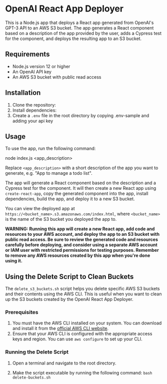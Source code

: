 # OpenAI React App Deployer

This is a Node.js app that deploys a React app generated from OpenAI's GPT-3 API to an AWS S3 bucket. The app generates a React component based on a description of the app provided by the user, adds a Cypress test for the component, and deploys the resulting app to an S3 bucket.

## Requirements

- Node.js version 12 or higher
- An OpenAI API key
- An AWS S3 bucket with public read access

## Installation

1. Clone the repository:
2. Install dependencies:
3. Create a `.env` file in the root directory by copying .env-sample and adding your api key

## Usage

To use the app, run the following command:

node index.js <app_description>

Replace `<app_description>` with a short description of the app you want to generate, e.g. "App to manage a todo list".

The app will generate a React component based on the description and a Cypress test for the component. It will then create a new React app using `create-react-app`, copy the generated component into the app, install dependencies, build the app, and deploy it to a new S3 bucket.

You can view the deployed app at `https://<bucket_name>.s3.amazonaws.com/index.html`, where `<bucket_name>` is the name of the S3 bucket you deployed the app to.

**WARNING: Running this app will create a new React app, add code and resources to your AWS account, and deploy the app to an S3 bucket with public read access. Be sure to review the generated code and resources carefully before deploying, and consider using a separate AWS account or IAM user with restricted permissions for testing purposes. Remember to remove any AWS resources created by this app when you're done using it.**

## Using the Delete Script to Clean Buckets

The `delete_s3_buckets.sh` script helps you delete specific AWS S3 buckets and their contents using the AWS CLI. This is useful when you want to clean up the S3 buckets created by the OpenAI React App Deployer.

### Prerequisites

1. You must have the AWS CLI installed on your system. You can download and install it from the [official AWS CLI website](https://aws.amazon.com/cli/).
2. Ensure that your AWS CLI is configured with the appropriate access keys and region. You can use `aws configure` to set up your CLI.

### Running the Delete Script

1. Open a terminal and navigate to the root directory.

2. Make the script executable by running the following command: `bash delete-buckets.sh`

